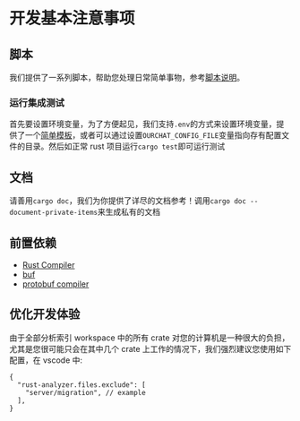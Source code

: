 # 开发基本注意事项

## 脚本

我们提供了一系列脚本，帮助您处理日常简单事物，参考[脚本说明](https://github.com/SkyUOI/OurChat/blob/main/script/README.md)。

### 运行集成测试

首先要设置环境变量，为了方便起见，我们支持`.env`的方式来设置环境变量，提供了一个[简单模板](https://github.com/SkyUOI/OurChat/blob/main/.env.template)，或者可以通过设置`OURCHAT_CONFIG_FILE`变量指向存有配置文件的目录。然后如正常 rust 项目运行`cargo test`即可运行测试

## 文档

请善用`cargo doc`，我们为你提供了详尽的文档参考！调用`cargo doc --document-private-items`来生成私有的文档

## 前置依赖

- [Rust Compiler](https://rust-lang.org)
- [buf](https://buf.build/)
- [protobuf compiler](https://github.com/protocolbuffers/protobuf)

## 优化开发体验

由于全部分析索引 workspace 中的所有 crate 对您的计算机是一种很大的负担，尤其是您很可能只会在其中几个 crate 上工作的情况下，我们强烈建议您使用如下配置，在 vscode 中:

```json5
{
  "rust-analyzer.files.exclude": [
    "server/migration", // example
  ],
}
```
